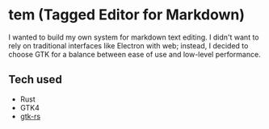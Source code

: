 # tem (Tagged Editor for Markdown)

I wanted to build my own system for markdown text editing. I didn't want to rely on traditional interfaces like Electron with web; instead, I decided to choose GTK for a balance between ease of use and low-level performance.

## Tech used

- Rust
- GTK4
- [gtk-rs](https://gtk-rs.org/gtk4-rs/stable/latest/book/introduction.html)

